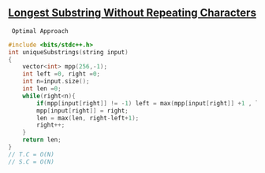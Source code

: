  ## [Longest Substring Without Repeating Characters](https://www.codingninjas.com/codestudio/problems/longest-substring-without-repeating-characters_8230684?challengeSlug=striver-sde-challenge&leftPanelTab=1)

``` Optimal Approach```
```cpp
#include <bits/stdc++.h> 
int uniqueSubstrings(string input)
{
    vector<int> mpp(256,-1);
    int left =0, right =0;
    int n=input.size();
    int len =0;
    while(right<n){
        if(mpp[input[right]] != -1) left = max(mpp[input[right]] +1 , left);
        mpp[input[right]] = right;
        len = max(len, right-left+1);
        right++;
    }
    return len;
}
// T.C = O(N)
// S.C = O(N)
  
``` 
